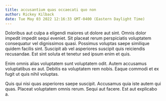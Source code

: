 ```yaml
---
title: accusantium quas occaecati quo non
author: Rickey Kilback
date: Tue May 03 2022 12:16:33 GMT-0400 (Eastern Daylight Time)
---
```

Doloribus aut culpa a eligendi maiores ut dolore aut sint. Omnis dolor impedit impedit sequi eveniet. Sit placeat rerum perspiciatis voluptatem consequatur vel dignissimos quasi. Possimus voluptas saepe similique quidem facilis sint. Suscipit ab vel asperiores suscipit quis reiciendis recusandae. Est sint soluta et tenetur sed ipsum enim et quis.

 Enim omnis alias voluptatem sunt voluptatem odit. Autem accusamus voluptatibus ex aut. Debitis ea voluptatem rem nobis. Eaque commodi et ex fugit ut quis nihil voluptas.

 Quis qui nisi quas asperiores saepe suscipit. Accusamus quia iste autem qui quas. Placeat voluptatem omnis rerum. Sequi aut facere. Est aut explicabo a.